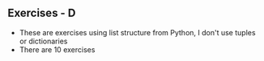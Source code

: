 ## Exercises - D
- These are exercises using list structure from Python, I don't use tuples or dictionaries
- There are 10 exercises 
